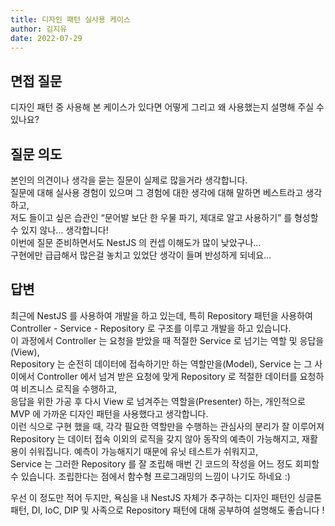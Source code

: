 ```yaml
---
title: 디자인 패턴 실사용 케이스
author: 김지유
date: 2022-07-29
---
```


## 면접 질문
디자인 패턴 중 사용해 본 케이스가 있다면 어떻게 그리고 왜 사용했는지 설명해 주실 수 있나요?

## 질문 의도
본인의 의견이나 생각을 묻는 질문이 실제로 많을거라 생각합니다.  
질문에 대해 실사용 경험이 있으며 그 경험에 대한 생각에 대해 말하면 베스트라고 생각하고,  
저도 들이고 싶은 습관인 “문어발 보단 한 우물 파기, 제대로 알고 사용하기” 를 형성할 수 있지 않나… 생각합니다!  
이번에 질문 준비하면서도 NestJS 의 컨셉 이해도가 많이 낮았구나…  
구현에만 급급해서 많은걸 놓치고 있었단 생각이 들며 반성하게 되네요…  

## 답변
최근에 NestJS 를 사용하여 개발을 하고 있는데, 특히 Repository 패턴을 사용하여 Controller - Service - Repository 로 구조를 이루고 개발을 하고 있습니다.  
이 과정에서 Controller 는 요청을 받았을 때 적절한 Service 로 넘기는 역할 및 응답을(View),  
Repository 는 순전히 데이터에 접속하기만 하는 역할만을(Model),
Service 는 그 사이에서 Controller 에서 넘겨 받은 요청에 맞게 Repository 로 적절한 데이터를 요청하여 비즈니스 로직을 수행하고,  
응답을 위한 가공 후 다시 View 로 넘겨주는 역할을(Presenter) 하는, 개인적으로 MVP 에 가까운 디자인 패턴을 사용했다고 생각합니다.  
이런 식으로 구현 했을 때, 각각 필요한 역할만을 수행하는 관심사의 분리가 잘 이루어져  
Repository 는 데이터 접속 이외의 로직을 갖지 않아 동작의 예측이 가능해지고, 재활용이 쉬워집니다. 예측이 가능해지기 때문에 유닛 테스트가 쉬워지고,  
Service 는 그러한 Repository 를 잘 조립해 매번 긴 코드의 작성을 어느 정도 회피할 수 있습니다. 조립한다는 점에서 함수형 프로그래밍의 느낌이 나기도 하네요 :)  
  
우선 이 정도만 적어 두지만, 욕심을 내 NestJS 자체가 추구하는 디자인 패턴인 싱글톤 패턴, DI, IoC, DIP 및 사족으로 Repository 패턴에 대해 공부하여 설명해도 좋습니다 !
